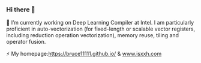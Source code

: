 ### Hi there 👋

<!--
**BRUCE11111/BRUCE11111** is a ✨ _special_ ✨ repository because its `README.md` (this file) appears on your GitHub profile.

Here are some ideas to get you started:

- 🔭 I’m currently working on ...
- 🌱 I’m currently learning ...
- 👯 I’m looking to collaborate on ...
- 🤔 I’m looking for help with ...
- 💬 Ask me about ...
- 📫 How to reach me: ...
- 😄 Pronouns: ...
- ⚡ Fun fact: ...
-->
🔭 I’m currently working on Deep Learning Compiler at Intel. 
I am particularly proficient in auto-vectorization (for fixed-length or scalable vector registers, including reduction operation vectorization), memory reuse, tiling and operator fusion.



<!--
🤔 Current ranking of leetcode.cn: 3400.
👯 Papers published as major contributors:

       Federated Learning —— (IWQoS, CCF B) Xiaohui,X:Optimizing federated learning on device heterogeneity with a sampling strategy.
      
       System domain (mobile deployment) —— (Sensys CCF B) Jin,Z MVPose: Realtime Multi-Person Pose Estimation using Motion Vector on Mobile Devices. As the first conference paper published by Hunan Province.
      
       System domain (mobile deployment) —— (TMC CCF A) JIn,Z MobiPose: Real-time multi-person pose estimation on mobile devices.
-->
⚡ My homepage:https://bruce11111.github.io/ & www.isxxh.com

